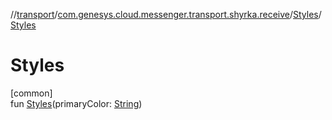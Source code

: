 //[transport](../../../index.md)/[com.genesys.cloud.messenger.transport.shyrka.receive](../index.md)/[Styles](index.md)/[Styles](-styles.md)

# Styles

[common]\
fun [Styles](-styles.md)(primaryColor: [String](https://kotlinlang.org/api/latest/jvm/stdlib/kotlin/-string/index.html))
